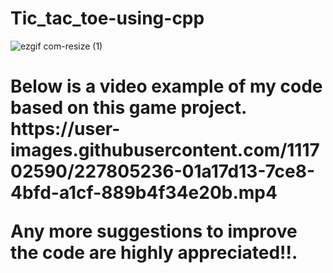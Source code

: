 # Tic_tac_toe-using-cpp
![ezgif com-resize (1)](https://user-images.githubusercontent.com/111702590/227805180-b9cbd4ee-0206-41f2-9af9-12a7cd21aba1.gif)

<h1> Below is a video example of my code based on this game project.
https://user-images.githubusercontent.com/111702590/227805236-01a17d13-7ce8-4bfd-a1cf-889b4f34e20b.mp4

<p> Any more suggestions to improve the code are highly appreciated!!.
